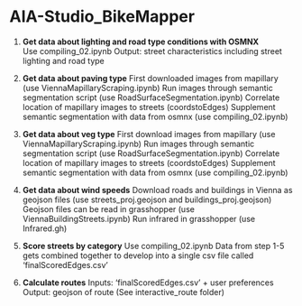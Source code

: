# AIA-Studio_BikeMapper
1. **Get data about lighting and road type conditions with OSMNX** <br>
Use compiling_02.ipynb
Output: street characteristics including street lighting and road type

2. **Get data about paving type**
First downloaded images from mapillary (use ViennaMapillaryScraping.ipynb)
Run images through semantic segmentation script (use RoadSurfaceSegmentation.ipynb)
Correlate location of mapillary images to streets (coordstoEdges)
Supplement semantic segmentation with data from osmnx (use compiling_02.ipynb)

3. **Get data about veg type**
First download images from mapillary (use ViennaMapillaryScraping.ipynb)
Run images through semantic segmentation script (use RoadSurfaceSegmentation.ipynb)
Correlate location of mapillary images to streets (coordstoEdges)
Supplement semantic segmentation with data from osmnx (use compiling_02.ipynb)

4. **Get data about wind speeds**
Download roads and buildings in Vienna as geojson files (use streets_proj.geojson and buildings_proj.geojson)
Geojson files can be read in grasshopper (use ViennaBuildingStreets.ipynb)
Run infrared in grasshopper (use Infrared.gh)

5. **Score streets by category**
Use compiling_02.ipynb
Data from step 1-5 gets combined together to develop into a single csv file called ‘finalScoredEdges.csv’

6. **Calculate routes**
Inputs: ‘finalScoredEdges.csv’ + user preferences
Output: geojson of route
(See interactive_route folder)



